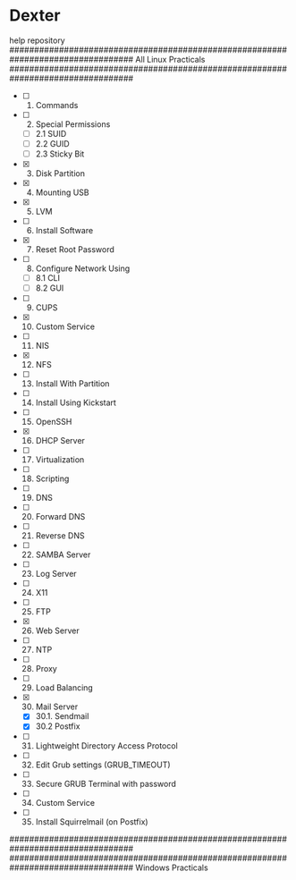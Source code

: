 # Dexter
help repository
#################################################################################
All Linux Practicals
#################################################################################
- [ ] 1. Commands
- [ ] 2. Special Permissions
    - [ ] 2.1 SUID
    - [ ] 2.2 GUID
    - [ ] 2.3 Sticky Bit
- [x] 3. Disk Partition
- [x] 4. Mounting USB
- [x] 5. LVM
- [ ] 6. Install Software
- [x] 7. Reset Root Password
- [ ] 8. Configure Network Using
    - [ ] 8.1 CLI
    - [ ] 8.2 GUI
- [ ] 9. CUPS
- [x] 10. Custom Service
- [ ] 11. NIS
- [x] 12. NFS
- [ ] 13. Install With Partition
- [ ] 14. Install Using Kickstart
- [ ] 15. OpenSSH
- [x] 16. DHCP Server
- [ ] 17. Virtualization
- [ ] 18. Scripting
- [ ] 19. DNS
- [ ] 20. Forward DNS
- [ ] 21. Reverse DNS
- [ ] 22. SAMBA Server
- [ ] 23. Log Server
- [ ] 24. X11
- [ ] 25. FTP
- [x] 26. Web Server
- [ ] 27. NTP
- [ ] 28. Proxy
- [ ] 29. Load Balancing
- [x] 30. Mail Server
    - [x] 30.1. Sendmail
    - [x] 30.2 Postfix
- [ ] 31. Lightweight Directory Access Protocol
- [ ] 32. Edit Grub settings (GRUB_TIMEOUT)
- [ ] 33. Secure GRUB Terminal with password
- [ ] 34. Custom Service
- [ ] 35. Install Squirrelmail (on Postfix)

#################################################################################
#################################################################################
Windows Practicals
